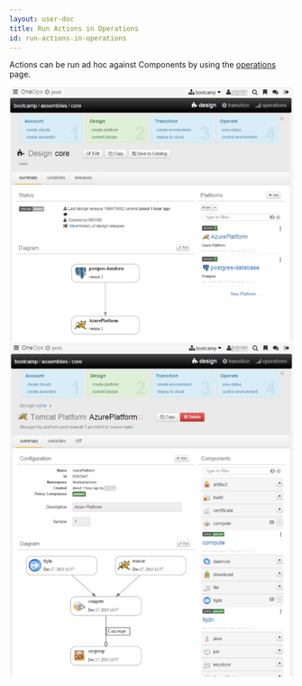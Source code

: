 ```yaml
---
layout: user-doc
title: Run Actions in Operations
id: run-actions-in-operations
---
```


Actions can be run ad hoc against Components by using the <a href="/documentation/user/references/operations.html">operations</a> page.

![Design tomcat 1](/assets/docs/local/images/design-tomcat1.png)
![Design tomcat 2](/assets/docs/local/images/design-tomcat2.png)





